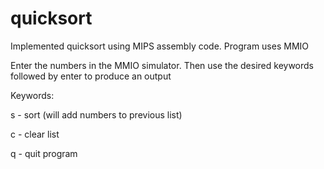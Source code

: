 # quicksort
Implemented quicksort using MIPS assembly code. Program uses MMIO 

Enter the numbers in the MMIO simulator. Then use the desired keywords followed by enter to produce an output 

Keywords: 

s - sort (will add numbers to previous list) 

c - clear list 

q - quit program 
